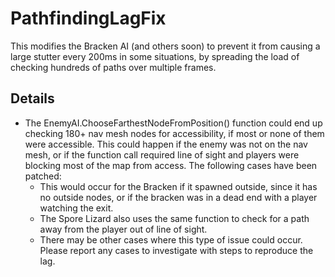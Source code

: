 # PathfindingLagFix
This modifies the Bracken AI (and others soon) to prevent it from causing a large stutter every 200ms in some situations, by spreading the load of checking hundreds of paths over multiple frames.

## Details
- The EnemyAI.ChooseFarthestNodeFromPosition() function could end up checking 180+ nav mesh nodes for accessibility, if most or none of them were accessible. This could happen if the enemy was not on the nav mesh, or if the function call required line of sight and players were blocking most of the map from access. The following cases have been patched:
    - This would occur for the Bracken if it spawned outside, since it has no outside nodes, or if the bracken was in a dead end with a player watching the exit.
    - The Spore Lizard also uses the same function to check for a path away from the player out of line of sight.
    - There may be other cases where this type of issue could occur. Please report any cases to investigate with steps to reproduce the lag.
